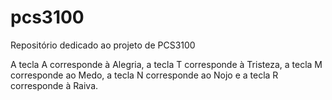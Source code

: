 # pcs3100
Repositório dedicado ao projeto de PCS3100

A tecla A corresponde à Alegria, a tecla T corresponde à Tristeza, a tecla M corresponde ao Medo, a tecla N corresponde ao Nojo e a tecla R corresponde à Raiva.
